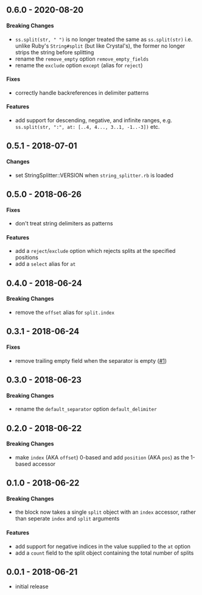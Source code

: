 ## 0.6.0 - 2020-08-20

#### Breaking Changes

- `ss.split(str, " ")` is no longer treated the same as `ss.split(str)` i.e.
  unlike Ruby's `String#split` (but like Crystal's), the former no longer
  strips the string before splitting
- rename the `remove_empty` option `remove_empty_fields`
- rename the `exclude` option `except` (alias for `reject`)

#### Fixes

- correctly handle backreferences in delimiter patterns

#### Features

- add support for descending, negative, and infinite ranges,
  e.g. `ss.split(str, ":", at: [..4, 4..., 3..1, -1..-3])` etc.

## 0.5.1 - 2018-07-01

#### Changes

- set StringSplitter::VERSION when `string_splitter.rb` is loaded

## 0.5.0 - 2018-06-26

#### Fixes

- don't treat string delimiters as patterns

#### Features

- add a `reject`/`exclude` option which rejects splits at the specified positions
- add a `select` alias for `at`

## 0.4.0 - 2018-06-24

#### Breaking Changes

- remove the `offset` alias for `split.index`

## 0.3.1 - 2018-06-24

#### Fixes

- remove trailing empty field when the separator is empty
  ([#1](https://github.com/chocolateboy/string_splitter/issues/1))

## 0.3.0 - 2018-06-23

#### Breaking Changes

- rename the `default_separator` option `default_delimiter`

## 0.2.0 - 2018-06-22

#### Breaking Changes

- make `index` (AKA `offset`) 0-based and add `position` (AKA `pos`) as the
  1-based accessor

## 0.1.0 - 2018-06-22

#### Breaking Changes

- the block now takes a single `split` object with an `index` accessor, rather
  than seperate `index` and `split` arguments

#### Features

- add support for negative indices in the value supplied to the `at` option
- add a `count` field to the split object containing the total number of splits

## 0.0.1 - 2018-06-21

- initial release
